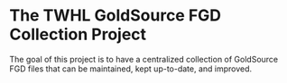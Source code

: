 # The TWHL GoldSource FGD Collection Project

The goal of this project is to have a centralized collection of GoldSource FGD files that can be maintained, kept up-to-date, and improved.

